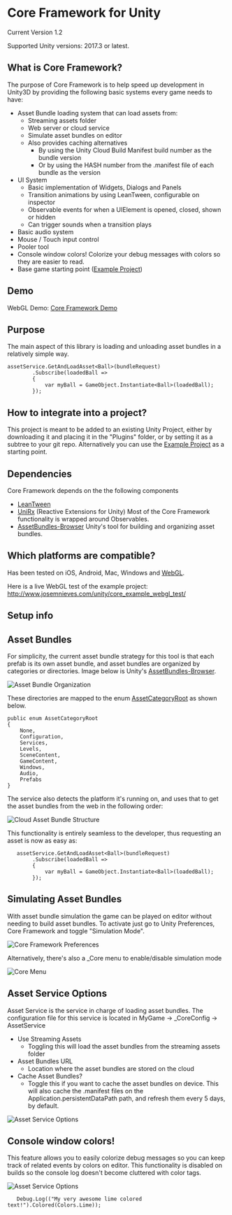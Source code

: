 

# Core Framework for Unity
Current Version 1.2

Supported Unity versions: 2017.3 or latest. 

What is Core Framework?
---
The purpose of Core Framework is to help speed up development in Unity3D by providing the following basic systems every game needs to have:
* Asset Bundle loading system that can load assets from:
	* Streaming assets folder
	* Web server or cloud service
	* Simulate asset bundles on editor
	* Also provides caching alternatives
		* By using the Unity Cloud Build Manifest build number as the bundle version
		* Or by using the HASH number from the .manifest file of each bundle as the version
* UI System
	* Basic implementation of Widgets, Dialogs and Panels 
	* Transition animations by using LeanTween, configurable on inspector
	* Observable events for when a UIElement is opened, closed, shown or hidden
	* Can trigger sounds when a transition plays
* Basic audio system
* Mouse / Touch input control
* Pooler tool
* Console window colors! Colorize your debug messages with colors so they are easier to read.
* Base game starting point ([Example Project](https://github.com/nievesj/unity_core_example))

Demo
---
WebGL Demo: [Core Framework Demo](http://www.josemnieves.com/core-framework-demo/) 

Purpose
---
The main aspect of this library is loading and unloading asset bundles in a relatively simple way.

    assetService.GetAndLoadAsset<Ball>(bundleRequest)
			.Subscribe(loadedBall =>
			{
				var myBall = GameObject.Instantiate<Ball>(loadedBall);
			});

How to integrate into a project?
---
This project is meant to be added to an existing Unity Project, either by downloading it and placing it in the "Plugins" folder, or by setting it as a subtree to your git repo. Alternatively you can use the [Example Project](https://github.com/nievesj/unity_core_example) as a starting point. 

Dependencies
---
Core Framework depends on the the following components
* [LeanTween](https://github.com/dentedpixel/LeanTween)
* [UniRx](https://github.com/neuecc/UniRx) (Reactive Extensions for Unity) Most of the Core Framework functionality is wrapped around Observables. 
* [AssetBundles-Browser](https://github.com/Unity-Technologies/AssetBundles-Browser) Unity's tool for building and organizing asset bundles. 

Which platforms are compatible?
---
Has been tested on iOS, Android, Mac, Windows and [WebGL](http://www.josemnieves.com/unity/core_example_webgl_test/). 

Here is a live WebGL test of the example project: http://www.josemnieves.com/unity/core_example_webgl_test/

Setup info
---

Asset Bundles
---

For simplicity, the current asset bundle strategy for this tool is that each prefab is its own asset bundle, and asset bundles are organized by categories or directories. Image below is Unity's [AssetBundles-Browser](https://github.com/Unity-Technologies/AssetBundles-Browser).

![Asset Bundle Organization](http://www.josemnieves.com/unity/images/aborg.png)

 These directories are mapped to the enum [AssetCategoryRoot](https://github.com/nievesj/unity-core-project/blob/master/Services/AssetService/BundleRequest.cs#L97-L107) as shown below.

    public enum AssetCategoryRoot
	{
		None,
		Configuration,
		Services,
		Levels,
		SceneContent,
		GameContent,
		Windows,
		Audio,
		Prefabs
	}


The service also detects the platform it's running on, and uses that to get the asset bundles from the web in the following order: 

![Cloud Asset Bundle Structure](http://www.josemnieves.com/unity/images/webab.png)

This functionality is entirely seamless to the developer, thus requesting an asset is now as easy as:

       assetService.GetAndLoadAsset<Ball>(bundleRequest)
			.Subscribe(loadedBall =>
			{
				var myBall = GameObject.Instantiate<Ball>(loadedBall);
			});

Simulating Asset Bundles
---
With asset bundle simulation the game can be played on editor without needing to build asset bundles. To activate just go to Unity Preferences, Core Framework and toggle "Simulation Mode".

![Core Framework Preferences](http://www.josemnieves.com/unity/images/preferences.png)

Alternatively, there's also a _Core menu to enable/disable simulation mode

![Core Menu](http://www.josemnieves.com/unity/images/coremenu.png)

Asset Service Options
---
Asset Service is the service in charge of loading asset bundles. The configuration file for this service is located in MyGame -> _CoreConfig -> AssetService
* Use Streaming Assets
	* Toggling this will load the asset bundles from the streaming assets folder
* Asset Bundles URL
	* Location where the asset bundles are stored on the cloud
* Cache Asset Bundles?
	* Toggle this if you want to cache the asset bundles on device. This will also cache the .manifest files on the Application.persistentDataPath path, and refresh them every 5 days, by default.

![Asset Service Options](http://www.josemnieves.com/unity/images/assetservice.png)

Console window colors!
---

This feature allows you to easily colorize debug messages so you can keep track of related events by colors on editor. This functionality is disabled on builds so the console log doesn't become cluttered with color tags. 

![Asset Service Options](http://www.josemnieves.com/unity/images/consolecolors.png)


       Debug.Log(("My very awesome lime colored text!").Colored(Colors.Lime));


